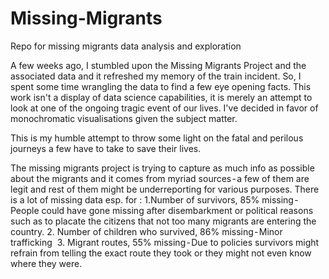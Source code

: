 # Missing-Migrants
Repo for missing migrants data analysis and exploration

A few weeks ago, I stumbled upon the Missing Migrants Project and the associated data and it refreshed my memory of the train incident. So, I spent some time wrangling the data to find a few eye opening facts.
This work isn't a display of data science capabilities, it is merely an attempt to look at one of the ongoing tragic event of our lives. I've decided in favor of monochromatic visualisations given the subject matter. 

This is my humble attempt to throw some light on the fatal and perilous journeys a few have to take to save their lives.


The missing migrants project is trying to capture as much info as possible about the migrants and it comes from myriad sources - a few of them are legit and rest of them might be underreporting for various purposes. There is a lot of missing data esp. for :
1.Number of survivors, 85% missing - People could have gone missing after disembarkment or political reasons such as to placate the citizens that not too many migrants are entering the country.
2. Number of children who survived, 86% missing - Minor trafficking 
3. Migrant routes, 55% missing - Due to policies survivors might refrain from telling the exact route they took or they might not even know where they were.
